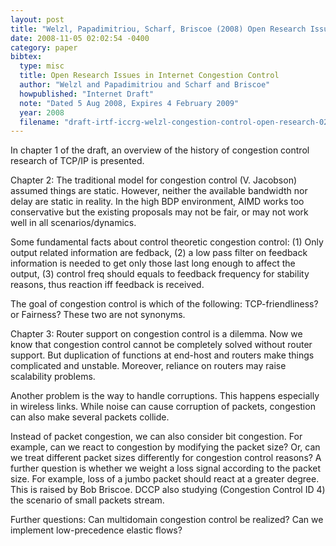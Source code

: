 ```yaml
---
layout: post
title: "Welzl, Papadimitriou, Scharf, Briscoe (2008) Open Research Issues in Internet Congestion Control (Internet Draft)"
date: 2008-11-05 02:02:54 -0400
category: paper
bibtex:
  type: misc
  title: Open Research Issues in Internet Congestion Control
  author: "Welzl and Papadimitriou and Scharf and Briscoe"
  howpublished: "Internet Draft"
  note: "Dated 5 Aug 2008, Expires 4 February 2009"
  year: 2008
  filename: "draft-irtf-iccrg-welzl-congestion-control-open-research-02.txt"
---
```

In chapter 1 of the draft, an overview of the history of congestion control research of TCP/IP is presented.

Chapter 2: 
The traditional model for congestion control (V. Jacobson) assumed things are static. However, neither the available bandwidth nor delay are static in reality. In the high BDP environment, AIMD works too conservative but the existing proposals may not be fair, or may not work well in all scenarios/dynamics.

Some fundamental facts about control theoretic congestion control: (1) Only output related information are fedback, (2) a low pass filter on feedback information is needed to get only those last long enough to affect the output, (3) control freq should equals to feedback frequency for stability reasons, thus reaction iff feedback is received.

The goal of congestion control is which of the following: TCP-friendliness? or Fairness? These two are not synonyms.

Chapter 3:
Router support on congestion control is a dilemma. Now we know that congestion control cannot be completely solved without router support. But duplication of functions at end-host and routers make things complicated and unstable. Moreover, reliance on routers may raise scalability problems.

Another problem is the way to handle corruptions. This happens especially in wireless links. While noise can cause corruption of packets, congestion can also make several packets collide.

Instead of packet congestion, we can also consider bit congestion. For example, can we react to congestion by modifying the packet size? Or, can we treat different packet sizes differently for congestion control reasons? A further question is whether we weight a loss signal according to the packet size. For example, loss of a jumbo packet should react at a greater degree. This is raised by Bob Briscoe. DCCP also studying (Congestion Control ID 4) the scenario of small packets stream.

Further questions: Can multidomain congestion control be realized? Can we implement low-precedence elastic flows?


